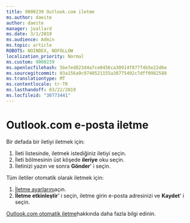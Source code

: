 ```yaml
---
title: 9000239 Outlook.com iletme
ms.author: daeite
author: daeite
manager: joallard
ms.date: 3/1/2019
ms.audience: Admin
ms.topic: article
ROBOTS: NOINDEX, NOFOLLOW
localization_priority: Normal
ms.custom: 9000239
ms.openlocfilehash: 5be7ed823d4a7ce0456ca30914f877f4b5e22d6e
ms.sourcegitcommit: 03a156a9c9740521155a30775492c7dff0982588
ms.translationtype: MT
ms.contentlocale: tr-TR
ms.lasthandoff: 03/22/2019
ms.locfileid: "30773441"
---
```

# <a name="forwarding-email-in-outlookcom"></a>Outlook.com e-posta iletme

Bir defada bir iletiyi iletmek için:

1. İleti listesinde, iletmek istediğiniz iletiyi seçin.
2. İleti bölmesinin üst köşede **ileriye** oku seçin.
3. İletinizi yazın ve sonra **Gönder**' i seçin.

Tüm iletiler otomatik olarak iletmek için:

1. [İletme ayarlarını](https://outlook.live.com/mail/options/mail/forwarding/forwardingOption)açın.
2. **İletme etkinleştir**' i seçin, iletme girin e-posta adresinizi ve **Kaydet**' i seçin.

[Outlook.com otomatik iletme](https://support.office.com/article/6246987c-6c8f-4144-b255-14fc07007dad)hakkında daha fazla bilgi edinin.